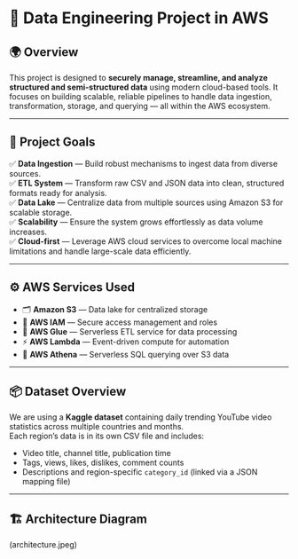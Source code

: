 # 🚀 Data Engineering Project in AWS

## 🌍 Overview

This project is designed to **securely manage, streamline, and analyze structured and semi-structured data** using modern cloud-based tools. It focuses on building scalable, reliable pipelines to handle data ingestion, transformation, storage, and querying — all within the AWS ecosystem.

---

## 🎯 Project Goals

✅ **Data Ingestion** — Build robust mechanisms to ingest data from diverse sources.  
✅ **ETL System** — Transform raw CSV and JSON data into clean, structured formats ready for analysis.  
✅ **Data Lake** — Centralize data from multiple sources using Amazon S3 for scalable storage.  
✅ **Scalability** — Ensure the system grows effortlessly as data volume increases.  
✅ **Cloud-first** — Leverage AWS cloud services to overcome local machine limitations and handle large-scale data efficiently.

---

## ⚙️ AWS Services Used

- 🗂 **Amazon S3** — Data lake for centralized storage  
- 🔐 **AWS IAM** — Secure access management and roles  
- 🔄 **AWS Glue** — Serverless ETL service for data processing  
- ⚡ **AWS Lambda** — Event-driven compute for automation  
- 🔎 **AWS Athena** — Serverless SQL querying over S3 data

---

## 📦 Dataset Overview

We are using a **Kaggle dataset** containing daily trending YouTube video statistics across multiple countries and months.  
Each region’s data is in its own CSV file and includes:  
- Video title, channel title, publication time  
- Tags, views, likes, dislikes, comment counts  
- Descriptions and region-specific `category_id` (linked via a JSON mapping file)

---

## 🏗️ Architecture Diagram

(architecture.jpeg)

